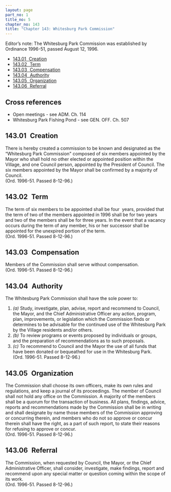 ```yaml
---
layout: page
part_no: 1
title_no: 5
chapter_no: 143
title: "Chapter 143: Whitesburg Park Commission"
---
```


Editor’s note: The Whitesburg Park Commission was established by Ordinance
1996-51, passed August 12, 1996.

* [143.01   Creation](#14301-Creation)
* [143.02   Term](#14302-Term)
* [143.03   Compensation](#14303-Compensation)
* [143.04   Authority](#14304-Authority)
* [143.05   Organization](#14305-Organization)
* [143.06   Referral](#14306-Referral)

## Cross references

* Open meetings - see ADM. Ch. 114
* Whitesburg Park Fishing Pond - see GEN. OFF. Ch. 507

## 143.01   Creation

There is hereby created a commission to be known and designated as the
“Whitesburg Park Commission" composed of six members appointed by the Mayor who
shall hold no other elected or appointed position within the Village, and one
Council person, appointed by the President of Council. The six members
appointed by the Mayor shall be confirmed by a majority of Council.  
(Ord. 1996-51. Passed 8-12-96.)

## 143.02   Term

The term of six members to be appointed shall be four  years, provided that
the term of two of the members appointed in 1996 shall be for two years and two
of the members shall be for three years. In the event that a vacancy occurs
during the term of any member, his or her successor shall be appointed for the
unexpired portion of the term.  
(Ord. 1996-51. Passed 8-12-96.)

## 143.03   Compensation

Members of the Commission shall serve without compensation.  
(Ord. 1996-51. Passed 8-12-96.)

## 143.04   Authority

The Whitesburg Park Commission shall have the sole power to:

1. _(a)_ Study, investigate, plan, advise, report and recommend to Council,
the Mayor, and the Chief Administrative Officer any action, program, plan,
improvements, or legislation which the Commission finds or determines to be
advisable for the continued use of the Whitesburg Park by the Village residents
and/or others.
2. _(b)_ To review programs or events proposed by individuals or groups, and
the preparation of recommendations as to such proposals.
3. _(c)_ To recommend to Council and the Mayor the use of all funds that have
been donated or bequeathed for use in the Whitesburg Park.  
(Ord. 1996-51. Passed 8-12-96.)

## 143.05   Organization

The Commission shall choose its own officers, make its own rules and
regulations, and keep a journal of its proceedings. The member of Council shall
not hold any office on the Commission. A majority of the members shall be a
quorum for the transaction of business. All plans, findings, advice, reports
and recommendations made by the Commission shall be in writing and shall
designate by name those members of the Commission approving or concurring
therein, and members who do not so approve or concur therein shall have the
right, as a part of such report, to state their reasons for refusing to approve
or concur.  
(Ord. 1996-51. Passed 8-12-96.)

## 143.06   Referral

The Commission, when requested by Council, the Mayor, or the Chief
Administrative Officer, shall consider, investigate, make findings, report and
recommend upon any special matter or question coming within the scope of its
work.  
(Ord. 1996-51. Passed 8-12-96.)
